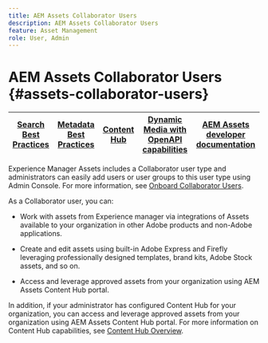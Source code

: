```yaml
---
title: AEM Assets Collaborator Users
description: AEM Assets Collaborator Users
feature: Asset Management
role: User, Admin
---
```

# AEM Assets Collaborator Users {#assets-collaborator-users}

| [Search Best Practices](/help/assets/search-best-practices.md) |[Metadata Best Practices](/help/assets/metadata-best-practices.md)|[Content Hub](/help/assets/product-overview.md)|[Dynamic Media with OpenAPI capabilities](/help/assets/dynamic-media-open-apis-overview.md)|[AEM Assets developer documentation](https://developer.adobe.com/experience-cloud/experience-manager-apis/)|
| ------------- | --------------------------- |---------|----|-----|

Experience Manager Assets includes a Collaborator user type and administrators can easily add users or user groups to this user type using Admin Console. For more information, see [Onboard Collaborator Users](/help/assets/upgrade-assets-ultimate-package.md#onboard-collaborator-users).

As a Collaborator user, you can:

* Work with assets from Experience manager via integrations of Assets available to your organization in other Adobe products and non-Adobe applications.

* Create and edit assets using built-in Adobe Express and Firefly leveraging professionally designed templates, brand kits, Adobe Stock assets, and so on.

* Access and leverage approved assets from your organization using AEM Assets Content Hub portal.

In addition, if your administrator has configured Content Hub for your organization, you can access and leverage approved assets from your organization using AEM Assets Content Hub portal. For more information on Content Hub capabilities, see [Content Hub Overview](/help/assets/product-overview.md).